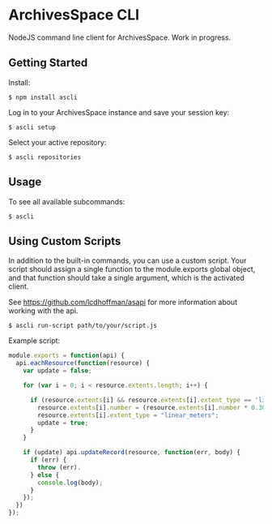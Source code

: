 ArchivesSpace CLI
===================

NodeJS command line client for ArchivesSpace. Work in progress.

## Getting Started

Install:

    $ npm install ascli

Log in to your ArchivesSpace instance and save your session key:

    $ ascli setup

Select your active repository:

    $ ascli repositories

## Usage

To see all available subcommands:

    $ ascli

## Using Custom Scripts 

In addition to the built-in commands, you can use a custom script. Your script should assign a single function to the module.exports global object, and that function should take a single argument, which is the activated client.

See https://github.com/lcdhoffman/asapi for more information about working with the api.

    $ ascli run-script path/to/your/script.js

Example script:

```javascript
module.exports = function(api) {
  api.eachResource(function(resource) {
    var update = false;

    for (var i = 0; i < resource.extents.length; i++) {

      if (resource.extents[i] && resource.extents[i].extent_type == 'linear_feet') {
        resource.extents[i].number = (resource.extents[i].number * 0.3048) + "";
        resource.extents[i].extent_type = "linear_meters";
        update = true;
      }
    }

    if (update) api.updateRecord(resource, function(err, body) {
      if (err) {
        throw (err).
      } else {
        console.log(body);
      }
    });
  })
});
```
